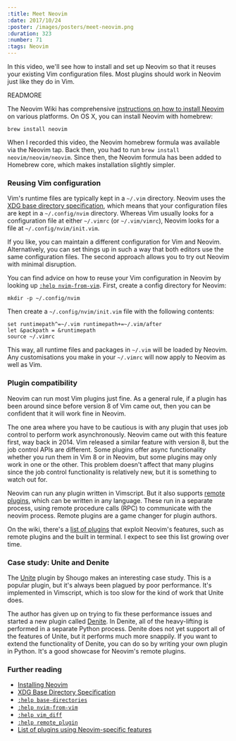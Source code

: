 ```yaml
---
:title: Meet Neovim
:date: 2017/10/24
:poster: /images/posters/meet-neovim.png
:duration: 323
:number: 71
:tags: Neovim
---
```


In this video, we'll see how to install and set up Neovim so that it reuses your existing Vim configuration files.
Most plugins should work in Neovim just like they do in Vim.

READMORE

The Neovim Wiki has comprehensive [instructions on how to install Neovim][install] on various platforms. On OS X, you can install Neovim with homebrew:

    brew install neovim

When I recorded this video, the Neovim homebrew formula was available via the Neovim tap. Back then, you had to run `brew install neovim/neovim/neovim`. Since then, the Neovim formula has been added to Homebrew core, which makes installation slightly simpler.

### Reusing Vim configuration

Vim's runtime files are typically kept in a `~/.vim` directory.
Neovim uses the [XDG base directory specification][xdg], which means that your configuration files are kept in a `~/.config/nvim` directory.
Whereas Vim usually looks for a configuration file at either `~/.vimrc` (or `~/.vim/vimrc`), Neovim looks for a file at `~/.config/nvim/init.vim`.

If you like, you can maintain a different configuration for Vim and Neovim.
Alternatively, you can set things up in such a way that both editors use the same configuration files.
The second approach allows you to try out Neovim with minimal disruption.

You can find advice on how to reuse your Vim configuration in Neovim by looking up [`:help nvim-from-vim`][nvim-from-vim]. First, create a config directory for Neovim:

    mkdir -p ~/.config/nvim

Then create a `~/.config/nvim/init.vim` file with the following contents:

```viml
set runtimepath^=~/.vim runtimepath+=~/.vim/after
let &packpath = &runtimepath
source ~/.vimrc
```

This way, all runtime files and packages in `~/.vim` will be loaded by Neovim. 
Any customisations you make in your `~/.vimrc` will now apply to Neovim as well as Vim.

### Plugin compatibility

Neovim can run most Vim plugins just fine.
As a general rule, if a plugin has been around since before version 8 of Vim came out, then you can be confident that it will work fine in Neovim.

The one area where you have to be cautious is with any plugin that uses job control to perform work asynchronously.
Neovim came out with this feature first, way back in 2014.
Vim released a similar feature with version 8, but the job control APIs are different.
Some plugins offer async functionality whether you run them in Vim 8 or in
Neovim, but some plugins may only work in one or the other.
This problem doesn't affect that many plugins since the job control functionality is relatively new, but it is something to watch out for.

Neovim can run any plugin written in Vimscript.
But it also supports [remote plugins][remote], which can be written in any language.
These run in a separate process, using remote procedure calls (RPC) to communicate with the neovim process.
Remote plugins are a game changer for plugin authors.

On the wiki, there's a [list of plugins][nvim-plugins] that exploit Neovim's features, such as remote plugins and the built in terminal.
I expect to see this list growing over time.

### Case study: Unite and Denite

The [Unite][unite] plugin by Shougo makes an interesting case study.
This is a popular plugin, but it's always been plagued by poor performance.
It's implemented in Vimscript, which is too slow for the kind of work that Unite does.

The author has given up on trying to fix these performance issues and started a new plugin called [Denite][denite].
In Denite, all of the heavy-lifting is performed in a separate Python process.
Denite does not yet support all of the features of Unite, but it performs much more snappily.
If you want to extend the functionality of Denite, you can do so by writing your own plugin in Python.
It's a good showcase for Neovim's remote plugins.

### Further reading

* [Installing Neovim][install]
* [XDG Base Directory Specification][xdg]
* [`:help base-directories`][base-directories]
* [`:help nvim-from-vim`][nvim-from-vim]
* [`:help vim_diff`][vim_diff]
* [`:help remote_plugin`][remote]
* [List of plugins using Neovim-specific features][nvim-plugins]

[install]: https://github.com/neovim/neovim/wiki/Installing-Neovim
[xdg]: https://specifications.freedesktop.org/basedir-spec/latest/index.html
[base-directories]: https://neovim.io/doc/user/starting.html#xdg
[nvim-from-vim]: https://neovim.io/doc/user/nvim.html#nvim-from-vim
[vim_diff]: https://neovim.io/doc/user/vim_diff.html
[nvim-plugins]: https://github.com/neovim/neovim/wiki/Related-projects#plugins
[remote]: https://neovim.io/doc/user/remote_plugin.html
[unite]: https://github.com/Shougo/unite.vim
[denite]: https://github.com/Shougo/denite.nvim
